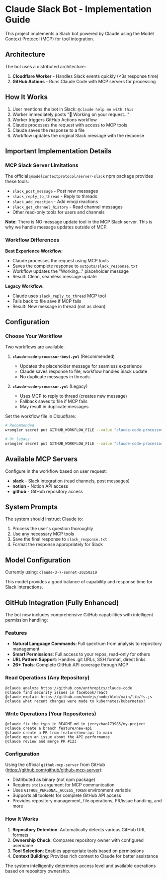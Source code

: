 # Claude Slack Bot - Implementation Guide

This project implements a Slack bot powered by Claude using the Model Context Protocol (MCP) for tool integration.

## Architecture

The bot uses a distributed architecture:
1. **Cloudflare Worker** - Handles Slack events quickly (<3s response time)
2. **GitHub Actions** - Runs Claude Code with MCP servers for processing

## How It Works

1. User mentions the bot in Slack: `@claude help me with this`
2. Worker immediately posts "🤔 Working on your request..."
3. Worker triggers GitHub Actions workflow
4. Claude processes the request with access to MCP tools
5. Claude saves the response to a file
6. Workflow updates the original Slack message with the response

## Important Implementation Details

### MCP Slack Server Limitations

The official `@modelcontextprotocol/server-slack` npm package provides these tools:
- `slack_post_message` - Post new messages
- `slack_reply_to_thread` - Reply to threads
- `slack_add_reaction` - Add emoji reactions
- `slack_get_channel_history` - Read channel messages
- Other read-only tools for users and channels

**Note**: There is NO message update tool in the MCP Slack server. This is why we handle message updates outside of MCP.

### Workflow Differences

**Best Experience Workflow:**
- Claude processes the request using MCP tools
- Saves the complete response to `outputs/slack_response.txt`
- Workflow updates the "Working..." placeholder message
- Result: Clean, seamless message update

**Legacy Workflow:**
- Claude uses `slack_reply_to_thread` MCP tool
- Falls back to file save if MCP fails
- Result: New message in thread (not as clean)

## Configuration

### Choose Your Workflow

Two workflows are available:

1. **`claude-code-processor-best.yml`** (Recommended)
   - Updates the placeholder message for seamless experience
   - Claude saves response to file, workflow handles Slack update
   - No duplicate messages in threads

2. **`claude-code-processor.yml`** (Legacy)
   - Uses MCP to reply to thread (creates new message)
   - Fallback saves to file if MCP fails
   - May result in duplicate messages

Set the workflow file in Cloudflare:
```bash
# Recommended
wrangler secret put GITHUB_WORKFLOW_FILE --value "claude-code-processor-best.yml"

# Or legacy
wrangler secret put GITHUB_WORKFLOW_FILE --value "claude-code-processor.yml"
```

## Available MCP Servers

Configure in the workflow based on user request:
- **slack** - Slack integration (read channels, post messages)
- **notion** - Notion API access
- **github** - GitHub repository access

## System Prompts

The system should instruct Claude to:
1. Process the user's question thoroughly
2. Use any necessary MCP tools
3. Save the final response to `slack_response.txt`
4. Format the response appropriately for Slack

## Model Configuration

Currently using: `claude-3-7-sonnet-20250219`

This model provides a good balance of capability and response time for Slack interactions.

## GitHub Integration (Fully Enhanced)

The bot now includes comprehensive GitHub capabilities with intelligent permission handling:

### Features
- **Natural Language Commands**: Full spectrum from analysis to repository management
- **Smart Permissions**: Full access to your repos, read-only for others
- **URL Pattern Support**: Handles .git URLs, SSH format, direct links
- **26+ Tools**: Complete GitHub API coverage through MCP

### Read Operations (Any Repository)
```
@claude analyze https://github.com/anthropics/claude-code
@claude find security issues in facebook/react
@claude explain https://github.com/nodejs/node/blob/main/lib/fs.js
@claude what recent changes were made to kubernetes/kubernetes?
```

### Write Operations (Your Repositories)
```
@claude fix the typo in README.md in jerryzhao173985/my-project
@claude create a branch feature/new-api
@claude create a PR from feature/new-api to main
@claude open an issue about the API performance
@claude review and merge PR #123
```

### Configuration
Using the official `github-mcp-server` from GitHub (https://github.com/github/github-mcp-server):
- Distributed as binary (not npm package)
- Requires `stdio` argument for MCP communication
- Uses `GITHUB_PERSONAL_ACCESS_TOKEN` environment variable
- Supports all toolsets for complete GitHub API access
- Provides repository management, file operations, PR/issue handling, and more

### How It Works
1. **Repository Detection**: Automatically detects various GitHub URL formats
2. **Ownership Check**: Compares repository owner with configured username
3. **Tool Selection**: Enables appropriate tools based on permissions
4. **Context Building**: Provides rich context to Claude for better assistance

The system intelligently determines access level and available operations based on repository ownership.